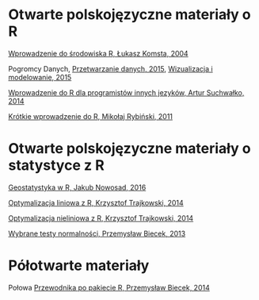 # Otwarte polskojęzyczne materiały o R

[Wprowadzenie do środowiska R, Łukasz Komsta, 2004](https://cran.r-project.org/doc/contrib/Komsta-Wprowadzenie.pdf)

Pogromcy Danych, [Przetwarzanie danych, 2015](http://tofesi.mimuw.edu.pl/~cogito/PogromcyDanych/Pogromcy%20Danych%20Przetwarzanie%20danych%20w%20programie%20R%20-%20Przemyslaw%20Biecek%20Uniwersytet%20Warszawski.epub), [Wizualizacja i modelowanie, 2015](http://tofesi.mimuw.edu.pl/~cogito/PogromcyDanych/Pogromcy%20Danych%20Wizualizacja%20i%20modelowanie%20-%20Przemyslaw%20Biecek%20Uniwersytet%20Warszawski.epub)

[Wprowadzenie do R dla programistów innych jezyków, Artur Suchwałko, 2014](https://cran.r-project.org/doc/contrib/R-dla-programistow-innych-jezykow.pdf)

[Krótkie wprowadzenie do R, Mikołaj Rybiński, 2011](http://www.mimuw.edu.pl/~trybik/edu/0809/rps/r-skrypt.pdf)

# Otwarte polskojęzyczne materiały o statystyce z R

[Geostatystyka w R, Jakub Nowosad, 2016](https://bookdown.org/nowosad/Geostatystyka/)

[Optymalizacja liniowa z R, Krzysztof Trajkowski, 2014](http://biecek.pl/NaPrzelajPrzezDataMining/OptymalizacjaLiniowaKrzysztofTrajkowski.pdf)

[Optymalizacja nieliniowa z R, Krzysztof Trajkowski, 2014](http://biecek.pl/NaPrzelajPrzezDataMining/OptymalizacjaNieliniowaKrzysztofTrajkowski.pdf)

[Wybrane testy normalności, Przemysław Biecek, 2013](http://tofesi.mimuw.edu.pl/~cogito/smarterpoland/samouczki/testyNormalnosci/testyNormalnosci.pdf)

# Półotwarte materiały

Połowa [Przewodnika po pakiecie R, Przemysław Biecek, 2014](http://biecek.pl/R/PrzewodnikPoPakiecieRWydanieIIIinternet.pdf)



